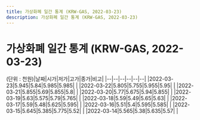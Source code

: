```yaml
---
title: 가상화폐 일간 통계 (KRW-GAS, 2022-03-23)
description: 가상화폐 일간 통계 (KRW-GAS, 2022-03-23)
---
```


가상화폐 일간 통계 (KRW-GAS, 2022-03-23)
===

(단위 : 천원)|날짜|시가|저가|고가|종가|비고|
|--|--|--|--|--|--|
|2022-03-23|5.945|5.84|5.985|5.985|    |
|2022-03-22|5.805|5.755|5.955|5.95|    |
|2022-03-21|5.855|5.69|5.855|5.8|    |
|2022-03-20|5.77|5.675|5.94|5.855|    |
|2022-03-19|5.63|5.575|5.79|5.765|    |
|2022-03-18|5.59|5.49|5.65|5.63|    |
|2022-03-17|5.59|5.48|5.625|5.595|    |
|2022-03-16|5.51|5.4|5.595|5.585|    |
|2022-03-15|5.645|5.385|5.775|5.52|    |
|2022-03-14|5.565|5.38|5.635|5.57|    |
